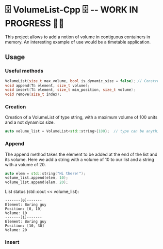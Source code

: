 # 🗄 VolumeList-Cpp 🗄 -- WORK IN PROGRESS 👨‍💻


This project allows to add a notion of volume in contiguous containers in memory. 
An interesting example of use would be a timetable application.

## Usage

### Useful methods
```cc
VolumeList(size_t max_volume, bool is_dynamic_size = false); // Constructor
void append(T& element, size_t volume);
void insert(T& element, size_t min_position, size_t volume);
void remove(size_t index);
```

### Creation

Creation of a VolumeList of type string, with a maximum volume of 100 units and a not dynamics size.

```cc
auto volume_list = VolumeList<std::string>{100};  // type can be anything.
```

### Append
The append method takes the element to be added at the end of the list and its volume.
Here we add a string with a volume of 10 to our list and a string with a volume of 20.
```cc
auto elem = std::string("Hi there!");
volume_list.append(elem, 10);
volume_list.append(elem, 20);
```

List status (std::cout << volume_list):

```
-------[0]-------
Element: Boring guy
Position: [0, 10]
Volume: 10
-------[1]-------
Element: Boring guy
Position: [10, 30]
Volume: 20
```

### Insert
